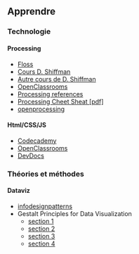 ## Apprendre

### Technologie
#### Processing
* [Floss](http://fr.flossmanuals.net/processing/introduction)
* [Cours D. Shiffman](https://github.com/ITPNYU/ICM-2013)
* [Autre cours de D. Shiffman](http://shiffman.net/itp/classes/ppaint/index.html)
* [OpenClassrooms](https://openclassrooms.com/courses/processing-1)
* [Processing references](http://processing.org/reference)
* [Processing Cheet Sheat [pdf]](http://assets.surattack.com/files/processing_cheat_sheet_english.pdf) 
* [openprocessing](http://openprocessing.org)

#### Html/CSS/JS
* [Codecademy](https://www.codecademy.com)
* [OpenClassrooms](https://openclassrooms.com/courses?categories=code)
* [DevDocs](http://devdocs.io/)

### Théories et méthodes
#### Dataviz
* [infodesignpatterns](http://www.niceone.org/infodesignpatterns/index.php5#/patterns.php5)
* Gestalt Principles for Data Visualization
  * [section 1](http://emeeks.github.io/gestaltdataviz/section1.html)
  * [section 2](http://emeeks.github.io/gestaltdataviz/section2.html)
  * [section 3](http://emeeks.github.io/gestaltdataviz/section3.html)
  * [section 4](http://emeeks.github.io/gestaltdataviz/section4.html)
